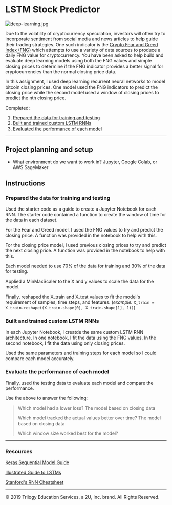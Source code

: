 # LSTM Stock Predictor

![deep-learning.jpg](Images/deep-learning.jpg)

Due to the volatility of cryptocurrency speculation, investors will often try to incorporate sentiment from social media and news articles to help guide their trading strategies. One such indicator is the [Crypto Fear and Greed Index (FNG)](https://alternative.me/crypto/fear-and-greed-index/) which attempts to use a variety of data sources to produce a daily FNG value for cryptocurrency. You have been asked to help build and evaluate deep learning models using both the FNG values and simple closing prices to determine if the FNG indicator provides a better signal for cryptocurrencies than the normal closing price data.

In this assignment, I used deep learning recurrent neural networks to model bitcoin closing prices. One model used the FNG indicators to predict the closing price while the second model used a window of closing prices to predict the nth closing price.

Completed:

1. [Prepared the data for training and testing](#prepare-the-data-for-training-and-testing)
2. [Built and trained custom LSTM RNNs](#build-and-train-custom-lstm-rnns)
3. [Evaluated the performance of each model](#evaluate-the-performance-of-each-model)

- - -

## Project planning and setup
- What environment do we want to work in? 
    Jupyter, Google Colab, or AWS SageMaker
    
## Instructions

### Prepared the data for training and testing

Used the starter code as a guide to create a Jupyter Notebook for each RNN. The starter code contained a function to create the window of time for the data in each dataset.

For the Fear and Greed model, I used the FNG values to try and predict the closing price. A function was provided in the notebook to help with this.

For the closing price model, I used previous closing prices to try and predict the next closing price. A function was provided in the notebook to help with this.

Each model needed to use 70% of the data for training and 30% of the data for testing.

Applied a MinMaxScaler to the X and y values to scale the data for the model.

Finally, reshaped the X_train and X_test values to fit the model's requirement of samples, time steps, and features. (*example:* `X_train = X_train.reshape((X_train.shape[0], X_train.shape[1], 1))`)

### Built and trained custom LSTM RNNs

In each Jupyter Notebook, I creatde the same custom LSTM RNN architecture. In one notebook, I fit the data using the FNG values. In the second notebook, I fit the data using only closing prices.

Used the same parameters and training steps for each model so I could compare each model accurately.

### Evaluate the performance of each model

Finally, used the testing data to evaluate each model and compare the performance.

Use the above to answer the following:

> Which model had a lower loss? The model based on closing data
>
> Which model tracked the actual values better over time? The model based on closing data
>
> Which window size worked best for the model?

- - -

### Resources

[Keras Sequential Model Guide](https://keras.io/getting-started/sequential-model-guide/)

[Illustrated Guide to LSTMs](https://towardsdatascience.com/illustrated-guide-to-lstms-and-gru-s-a-step-by-step-explanation-44e9eb85bf21)

[Stanford's RNN Cheatsheet](https://stanford.edu/~shervine/teaching/cs-230/cheatsheet-recurrent-neural-networks)

- - -

© 2019 Trilogy Education Services, a 2U, Inc. brand. All Rights Reserved.
